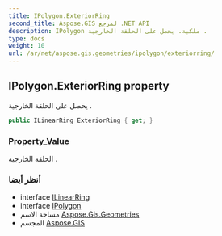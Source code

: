 ```yaml
---
title: IPolygon.ExteriorRing
second_title: Aspose.GIS لمرجع .NET API
description: IPolygon ملكية. يحصل على الحلقة الخارجية .
type: docs
weight: 10
url: /ar/net/aspose.gis.geometries/ipolygon/exteriorring/
---
```

## IPolygon.ExteriorRing property

يحصل على الحلقة الخارجية .

```csharp
public ILinearRing ExteriorRing { get; }
```

### Property_Value

الحلقة الخارجية .

### أنظر أيضا

* interface [ILinearRing](../../ilinearring/)
* interface [IPolygon](../)
* مساحة الاسم [Aspose.Gis.Geometries](../../ipolygon/)
* المجسم [Aspose.GIS](../../../)


